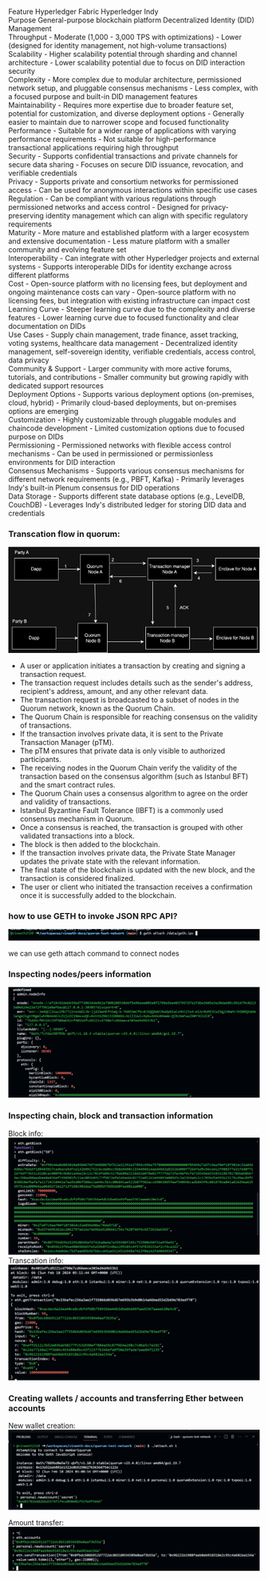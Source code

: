 
Feature	Hyperledger Fabric	Hyperledger Indy					
Purpose	General-purpose blockchain platform	Decentralized Identity (DID) Management					
Throughput	- Moderate (1,000 - 3,000 TPS with optimizations)	- Lower (designed for identity management, not high-volume transactions)					
Scalability	- Higher scalability potential through sharding and channel architecture	- Lower scalability potential due to focus on DID interaction security					
Complexity	- More complex due to modular architecture, permissioned network setup, and pluggable consensus mechanisms	- Less complex, with a focused purpose and built-in DID management features					
Maintainability	- Requires more expertise due to broader feature set, potential for customization, and diverse deployment options	- Generally easier to maintain due to narrower scope and focused functionality					
Performance	- Suitable for a wider range of applications with varying performance requirements	- Not suitable for high-performance transactional applications requiring high throughput					
Security	- Supports confidential transactions and private channels for secure data sharing	- Focuses on secure DID issuance, revocation, and verifiable credentials					
Privacy	- Supports private and consortium networks for permissioned access	- Can be used for anonymous interactions within specific use cases					
Regulation	- Can be compliant with various regulations through permissioned networks and access control	- Designed for privacy-preserving identity management which can align with specific regulatory requirements					
Maturity	- More mature and established platform with a larger ecosystem and extensive documentation	- Less mature platform with a smaller community and evolving feature set					
Interoperability	- Can integrate with other Hyperledger projects and external systems	- Supports interoperable DIDs for identity exchange across different platforms					
Cost	- Open-source platform with no licensing fees, but deployment and ongoing maintenance costs can vary	- Open-source platform with no licensing fees, but integration with existing infrastructure can impact cost					
Learning Curve	- Steeper learning curve due to the complexity and diverse features	- Lower learning curve due to focused functionality and clear documentation on DIDs					
Use Cases	- Supply chain management, trade finance, asset tracking, voting systems, healthcare data management	- Decentralized identity management, self-sovereign identity, verifiable credentials, access control, data privacy					
Community & Support	- Larger community with more active forums, tutorials, and contributions	- Smaller community but growing rapidly with dedicated support resources					
Deployment Options	- Supports various deployment options (on-premises, cloud, hybrid)	- Primarily cloud-based deployments, but on-premises options are emerging					
Customization	- Highly customizable through pluggable modules and chaincode development	- Limited customization options due to focused purpose on DIDs					
Permissioning	- Permissioned networks with flexible access control mechanisms	- Can be used in permissioned or permissionless environments for DID interaction					
Consensus Mechanisms	- Supports various consensus mechanisms for different network requirements (e.g., PBFT, Kafka)	- Primarily leverages Indy's built-in Plenum consensus for DID operations					
Data Storage	- Supports different state database options (e.g., LevelDB, CouchDB)	- Leverages Indy's distributed ledger for storing DID data and credentials					


### Transcation flow in quorum: 

![image](Images/quorum.jpeg?raw=true "Title")

   - A user or application initiates a transaction by creating and signing a transaction request.
   - The transaction request includes details such as the sender's address, recipient's address, amount, and any other relevant data.
   - The transaction request is broadcasted to a subset of nodes in the Quorum network, known as the Quorum Chain.
   - The Quorum Chain is responsible for reaching consensus on the validity of transactions.
   - If the transaction involves private data, it is sent to the Private Transaction Manager (pTM).
   - The pTM ensures that private data is only visible to authorized participants.
   - The receiving nodes in the Quorum Chain verify the validity of the transaction based on the consensus algorithm (such as Istanbul BFT) and the smart contract rules.
   - The Quorum Chain uses a consensus algorithm to agree on the order and validity of transactions.
   - Istanbul Byzantine Fault Tolerance (IBFT) is a commonly used consensus mechanism in Quorum.
   - Once a consensus is reached, the transaction is grouped with other validated transactions into a block.
   - The block is then added to the blockchain.
   - If the transaction involves private data, the Private State Manager updates the private state with the relevant information.
   - The final state of the blockchain is updated with the new block, and the transaction is considered finalized.
   - The user or client who initiated the transaction receives a confirmation once it is successfully added to the blockchain.

### how to use GETH to invoke JSON RPC API?
![image](Images/geth-attach.PNG?raw=true "Title")

we can use geth attach command to connect nodes 

### Inspecting nodes/peers information
![image](Images/node-info.PNG?raw=true "Title")

### Inspecting chain, block and transaction information
Block info:
![image](Images/blockinfo.PNG?raw=true "Title")
Transcation info:
![image](Images/txdetails.PNG?raw=true "Title")

### Creating wallets / accounts and transferring Ether between accounts 
New wallet creation:
![image](Images/account-create.PNG?raw=true "Title")

Amount transfer: 
![image](Images/amount-transfer.PNG?raw=true "Title")

